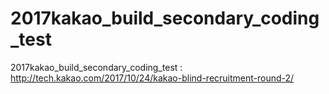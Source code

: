 # 2017kakao_build_secondary_coding_test 
2017kakao_build_secondary_coding_test : http://tech.kakao.com/2017/10/24/kakao-blind-recruitment-round-2/
